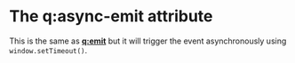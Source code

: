 # The q:async-emit attribute

This is the same as **[q:emit](#/attributes/q-emit)** but it will trigger the event asynchronously using `window.setTimeout()`.


